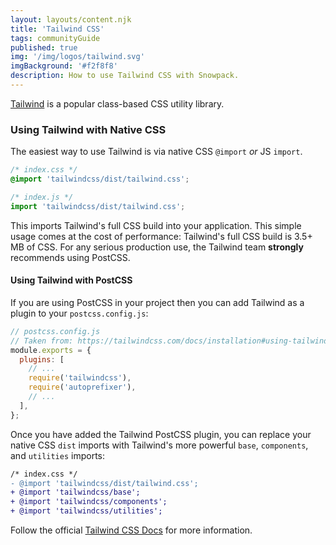 ```yaml
---
layout: layouts/content.njk
title: 'Tailwind CSS'
tags: communityGuide
published: true
img: '/img/logos/tailwind.svg'
imgBackground: '#f2f8f8'
description: How to use Tailwind CSS with Snowpack. 
---
```


[Tailwind](https://tailwindcss.com) is a popular class-based CSS utility library.

### Using Tailwind with Native CSS

The easiest way to use Tailwind is via native CSS `@import` _or_ JS `import`.

```css
/* index.css */
@import 'tailwindcss/dist/tailwind.css';
```

```js
/* index.js */
import 'tailwindcss/dist/tailwind.css';
```

This imports Tailwind's full CSS build into your application. This simple usage comes at the cost of performance: Tailwind's full CSS build is 3.5+ MB of CSS. For any serious production use, the Tailwind team **strongly** recommends using PostCSS.

#### Using Tailwind with PostCSS

If you are using PostCSS in your project then you can add Tailwind as a plugin to your `postcss.config.js`:

```js
// postcss.config.js
// Taken from: https://tailwindcss.com/docs/installation#using-tailwind-with-postcss
module.exports = {
  plugins: [
    // ...
    require('tailwindcss'),
    require('autoprefixer'),
    // ...
  ],
};
```

Once you have added the Tailwind PostCSS plugin, you can replace your native CSS `dist` imports with Tailwind's more powerful `base`, `components`, and `utilities` imports:

```diff
/* index.css */
- @import 'tailwindcss/dist/tailwind.css';
+ @import 'tailwindcss/base';
+ @import 'tailwindcss/components';
+ @import 'tailwindcss/utilities';
```

Follow the official [Tailwind CSS Docs](https://tailwindcss.com/docs/installation/#using-tailwind-with-postcss) for more information.
